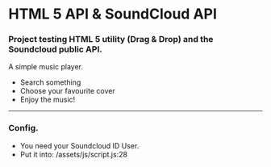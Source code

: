 # HTML 5 API & SoundCloud API
### Project testing HTML 5 utility (Drag & Drop) and the Soundcloud public API.
A simple music player.
* Search something
* Choose your favourite cover
* Enjoy the music!

---

### Config.
* You need your Soundcloud ID User.
* Put it into: /assets/js/script.js:28